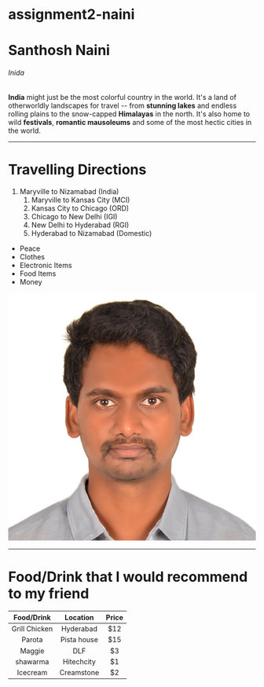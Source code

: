# assignment2-naini

# Santhosh Naini

###### Inida

**India** might just be the most colorful country in the world. It's a land of otherworldly landscapes for travel -- from **stunning lakes** and endless rolling plains to the snow-capped **Himalayas** in the north. It's also home to wild **festivals**, **romantic mausoleums** and some of the most hectic cities in the world.

---

# Travelling Directions
1. Maryville to Nizamabad (India)
    1. Maryville to Kansas City (MCI)
    2. Kansas City to Chicago (ORD)
    3. Chicago to New Delhi (IGI)
    4. New Delhi to Hyderabad (RGI)
    5. Hyderabad to Nizamabad (Domestic)

- Peace
- Clothes
- Electronic Items
- Food Items
- Money

![Santhosh Naini](https://github.com/NWMSU-SN/assignment2-naini/blob/main/naini.jpg)

---

# Food/Drink that I would recommend to my friend
| Food/Drink | Location | Price |
| :---: | :---: | :---: |
| Grill Chicken | Hyderabad | $12 |
| Parota | Pista house | $15 |
| Maggie | DLF | $3 |
| shawarma | Hitechcity | $1 |
| Icecream | Creamstone | $2 |